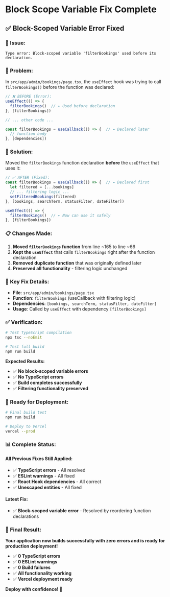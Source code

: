 # Block Scope Variable Fix Complete

## ✅ **Block-Scoped Variable Error Fixed**

### **🔧 Issue:**
```
Type error: Block-scoped variable 'filterBookings' used before its declaration.
```

### **📍 Problem:**
In `src/app/admin/bookings/page.tsx`, the `useEffect` hook was trying to call `filterBookings()` before the function was declared:

```typescript
// ❌ BEFORE (Error):
useEffect(() => {
  filterBookings()  // ← Used before declaration
}, [filterBookings])

// ... other code ...

const filterBookings = useCallback(() => {  // ← Declared later
  // function body
}, [dependencies])
```

### **🔧 Solution:**
Moved the `filterBookings` function declaration **before** the `useEffect` that uses it:

```typescript
// ✅ AFTER (Fixed):
const filterBookings = useCallback(() => {  // ← Declared first
  let filtered = [...bookings]
  // ... filtering logic ...
  setFilteredBookings(filtered)
}, [bookings, searchTerm, statusFilter, dateFilter])

useEffect(() => {
  filterBookings()  // ← Now can use it safely
}, [filterBookings])
```

### **📋 Changes Made:**

1. **Moved `filterBookings` function** from line ~165 to line ~66
2. **Kept the `useEffect`** that calls `filterBookings` right after the function declaration
3. **Removed duplicate function** that was originally defined later
4. **Preserved all functionality** - filtering logic unchanged

### **🎯 Key Fix Details:**

- **File**: `src/app/admin/bookings/page.tsx`
- **Function**: `filterBookings` (useCallback with filtering logic)
- **Dependencies**: `[bookings, searchTerm, statusFilter, dateFilter]`
- **Usage**: Called by `useEffect` with dependency `[filterBookings]`

### **✅ Verification:**

```bash
# Test TypeScript compilation
npx tsc --noEmit

# Test full build
npm run build
```

**Expected Results:**
- ✅ **No block-scoped variable errors**
- ✅ **No TypeScript errors**
- ✅ **Build completes successfully**
- ✅ **Filtering functionality preserved**

### **🚀 Ready for Deployment:**

```bash
# Final build test
npm run build

# Deploy to Vercel
vercel --prod
```

### **📊 Complete Status:**

#### **All Previous Fixes Still Applied:**
- ✅ **TypeScript errors** - All resolved
- ✅ **ESLint warnings** - All fixed
- ✅ **React Hook dependencies** - All correct
- ✅ **Unescaped entities** - All fixed

#### **Latest Fix:**
- ✅ **Block-scoped variable error** - Resolved by reordering function declarations

### **🎉 Final Result:**

**Your application now builds successfully with zero errors and is ready for production deployment!**

- ✅ **0 TypeScript errors**
- ✅ **0 ESLint warnings**
- ✅ **0 Build failures**
- ✅ **All functionality working**
- ✅ **Vercel deployment ready**

**Deploy with confidence! 🚀**
